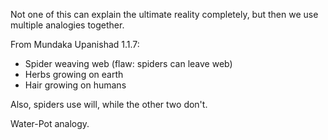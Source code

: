 Not one of this can explain the ultimate reality completely, but then we use multiple analogies together.

From Mundaka Upanishad 1.1.7:

- Spider weaving web (flaw: spiders can leave web)
- Herbs growing on earth
- Hair growing on humans

Also, spiders use will, while the other two don't.

Water-Pot analogy.